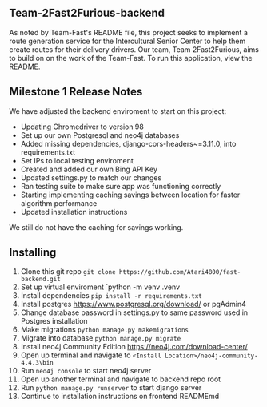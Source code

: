## Team-2Fast2Furious-backend  

As noted by Team-Fast's README file, this project seeks to implement a route generation service for the Intercultural Senior Center to help them create routes for their delivery drivers. Our team, Team 2Fast2Furious, aims to build on on the work of the Team-Fast. To run this application, view the README.  

## Milestone 1 Release Notes  

We have adjusted the backend enviroment to start on this project: 
- Updating Chromedriver to version 98
- Set up our own Postgresql and neo4j databases
- Added missing dependencies, django-cors-headers~=3.11.0, into requirements.txt
- Set IPs to local testing enviroment
- Created and added our own Bing API Key
- Updated settings.py to match our changes
- Ran testing suite to make sure app was functioning correctly
- Starting implementing caching savings between location for faster algorithm performance
- Updated installation instructions

We still do not have the caching for savings working.

## Installing
1. Clone this git repo `git clone https://github.com/Atari4800/fast-backend.git`
1. Set up virtual enviroment `python -m venv .venv
2. Install dependencies `pip install -r requirements.txt`
3. Install postgres https://www.postgresql.org/download/ or pgAdmin4
4. Change database password in settings.py to same password used in Postgres installation
5. Make migrations `python manage.py makemigrations`
6. Migrate into database `python manage.py migrate`
7. Install neo4j Community Edition https://neo4j.com/download-center/
8. Open up terminal and navigate to `<Install Location>/neo4j-community-4.4.3\bin`
9. Run `neo4j console` to start neo4j server
10. Open up another terminal and navigate to backend repo root
11. Run `python manage.py runserver` to start django server
12. Continue to installation instructions on frontend READMEmd
